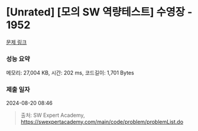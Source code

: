 # [Unrated] [모의 SW 역량테스트] 수영장 - 1952 

[문제 링크](https://swexpertacademy.com/main/code/problem/problemDetail.do?contestProbId=AV5PpFQaAQMDFAUq) 

### 성능 요약

메모리: 27,004 KB, 시간: 202 ms, 코드길이: 1,701 Bytes

### 제출 일자

2024-08-20 08:46



> 출처: SW Expert Academy, https://swexpertacademy.com/main/code/problem/problemList.do